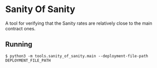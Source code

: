 # Sanity Of Sanity
A tool for verifying that the Sanity rates are relatively close to the main contract ones.

## Running

    $ python3 -m tools.sanity_of_sanity.main --deployment-file-path DEPLOYMENT_FILE_PATH